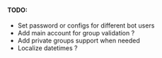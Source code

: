 #### TODO:
- Set password or configs for different bot users
- Add main account for group validation ?
- Add private groups support when needed
- Localize datetimes ?